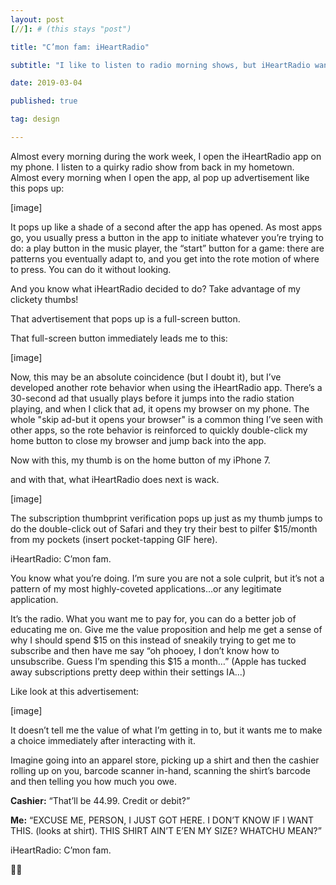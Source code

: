 ```yaml
---
layout: post
[//]: # (this stays "post")

title: "C’mon fam: iHeartRadio"

subtitle: "I like to listen to radio morning shows, but iHeartRadio wants me to pay…"

date: 2019-03-04

published: true

tag: design

---
```


Almost every morning during the work week, I open the iHeartRadio app on my phone. I listen to a quirky radio show from back in my hometown.  Almost every morning when I open the app, al pop up advertisement like this pops up:

[image]

It pops up like a shade of a second after the app has opened. As most apps go, you usually press a button in the app to initiate whatever you’re trying to do: a play button in the music player, the “start” button for a game: there are patterns you eventually adapt to, and you get into the rote motion of where to press. You can do it without looking.

And you know what iHeartRadio decided to do? Take advantage of my clickety thumbs!

That advertisement that pops up is a full-screen button. 

That full-screen button immediately leads me to this:

[image]

Now, this may be an absolute coincidence (but I doubt it), but I’ve developed another rote behavior when using the iHeartRadio app. There’s a 30-second ad that usually plays before it jumps into the radio station playing, and when I click that ad, it opens my browser on my phone. The whole "skip ad-but it opens your browser" is a common thing I’ve seen with other apps, so the rote behavior is reinforced to quickly double-click my home button to close my browser and jump back into the app.

Now with this, my thumb is on the home button of my iPhone 7.

and with that, what iHeartRadio does next is wack.

[image]

The subscription thumbprint verification pops up just as my thumb jumps to do the double-click out of Safari and they try their best to pilfer $15/month from my pockets (insert pocket-tapping GIF here).

iHeartRadio: C’mon fam.

You know what you’re doing. I’m sure you are not a sole culprit, but it’s not a pattern of my most highly-coveted applications…or any legitimate application.

It’s the radio. What you want me to pay for, you can do a better job of educating me on. Give me the value proposition and help me get a sense of why I should spend $15 on this instead of sneakily trying to get me to subscribe and then have me say “oh phooey, I don’t know how to unsubscribe. Guess I’m spending this $15 a month…” (Apple has tucked away subscriptions pretty deep within their settings IA...)

Like look at this advertisement:

[image]

It doesn’t tell me the value of what I’m getting in to, but it wants me to make a choice immediately after interacting with it. 

Imagine going into an apparel store, picking up a shirt and then the cashier rolling up on you, barcode scanner in-hand, scanning the shirt’s barcode and then telling you how much you owe. 

**Cashier:** “That’ll be 44.99. Credit or debit?”

**Me:** “EXCUSE ME, PERSON, I JUST GOT HERE. I DON’T KNOW IF I WANT THIS. (looks at shirt). THIS SHIRT AIN’T E’EN MY SIZE? WHATCHU MEAN?”

iHeartRadio: C’mon fam.

✌🏿
